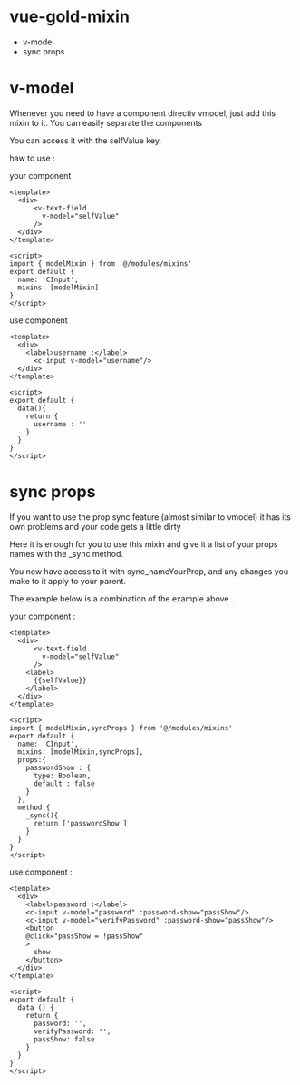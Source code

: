 # vue-gold-mixin

- v-model
- sync props

# v-model 
Whenever you need to have a component directiv vmodel, just add this mixin to it. You can easily separate the components

You can access it with the selfValue key.

haw to use :

your component
```
<template>
  <div>
      <v-text-field
        v-model="selfValue"
      />
  </div>
</template>

<script>
import { modelMixin } from '@/modules/mixins'
export default {
  name: 'CInput',
  mixins: [modelMixin]
}
</script>
```

use component

```
<template>
  <div>
    <label>username :</label>
      <c-input v-model="username"/>
  </div>
</template>

<script>
export default {
  data(){
    return {
      username : ''
    }
  }
}
</script>
```
# sync props
If you want to use the prop sync feature (almost similar to vmodel) it has its own problems and your code gets a little dirty

Here it is enough for you to use this mixin and give it a list of your props names with the _sync method.

You now have access to it with sync_nameYourProp, and any changes you make to it apply to your parent.

The example below is a combination of the example above .

your component :
```
<template>
  <div>
      <v-text-field
        v-model="selfValue"
      />
    <label>
      {{selfValue}}
    </label>
  </div>
</template>

<script>
import { modelMixin,syncProps } from '@/modules/mixins'
export default {
  name: 'CInput',
  mixins: [modelMixin,syncProps],
  props:{
    passwordShow : {
      type: Boolean,
      default : false
    }
  },
  method:{
    _sync(){
      return ['passwordShow']
    }
  }
}
</script>
```
use component :
```
<template>
  <div>
    <label>password :</label>
    <c-input v-model="password" :password-show="passShow"/>
    <c-input v-model="verifyPassword" :password-show="passShow"/>
    <button
    @click="passShow = !passShow"
    >
      show
    </button>
  </div>
</template>

<script>
export default {
  data () {
    return {
      password: '',
      verifyPassword: '',
      passShow: false
    }
  }
}
</script>


```
